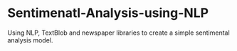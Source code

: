 # Sentimenatl-Analysis-using-NLP
Using NLP, TextBlob and newspaper libraries to create a simple sentimental analysis model.
